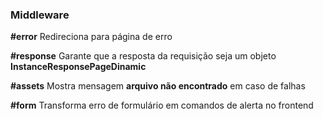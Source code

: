 ### Middleware

**\#error**
Redireciona para página de erro

**\#response**
Garante que a resposta da requisição seja um objeto **InstanceResponsePageDinamic**

**\#assets**
Mostra mensagem **arquivo não encontrado** em caso de falhas

**\#form**
Transforma erro de formulário em comandos de alerta no frontend